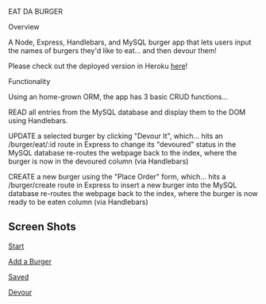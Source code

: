 EAT DA BURGER 

Overview

A Node, Express, Handlebars, and MySQL burger app that lets users input the names of burgers they'd like to eat... and then devour them! 

Please check out the deployed version in Heroku [here](https://burgersmmm.herokuapp.com/index)!


Functionality

Using an home-grown ORM, the app has 3 basic CRUD functions...

READ all entries from the MySQL database and display them to the DOM using Handlebars.

UPDATE a selected burger by clicking "Devour It", which...
hits an /burger/eat/:id route in Express to change its "devoured" status in the MySQL database
re-routes the webpage back to the index, where the burger is now in the devoured column (via Handlebars)

CREATE a new burger using the "Place Order" form, which...
hits a /burger/create route in Express to insert a new burger into the MySQL database
re-routes the webpage back to the index, where the burger is now ready to be eaten column (via Handlebars)

## Screen Shots
[Start](https://user-images.githubusercontent.com/26799439/35938669-d0102966-0c17-11e8-922c-e209dd962672.png)

[Add a Burger](https://user-images.githubusercontent.com/26799439/35938721-052fe618-0c18-11e8-86c2-393f2c98d181.png)

[Saved](https://user-images.githubusercontent.com/26799439/35938776-3af5e6f8-0c18-11e8-9204-500401144a64.png)

[Devour](https://user-images.githubusercontent.com/26799439/36029561-be41e552-0d71-11e8-8792-47b71f3dd342.png)


